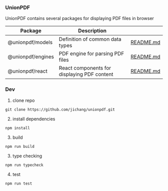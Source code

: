 ### UnionPDF

UnionPDF contains several packages for displaying PDF files in browser

| Package           | Description                                 |                                           |
| ----------------- | ------------------------------------------- | ----------------------------------------- |
| @unionpdf/models  | Definition of common data types             | [README.md](./packages/models/README.md)  |
| @unionpdf/engines | PDF engine for parsing PDF files            | [README.md](./packages/engines/README.md) |
| @unionpdf/react   | React components for displaying PDF content | [README.md](./packages/react/README.md)   |

### Dev

1. clone repo

```
git clone https://github.com/jichang/unionpdf.git
```

2. install dependencies

```
npm install
```

3. build

```
npm run build
```

3. type checking

```
npm run typecheck
```

4. test

```
npm run test
```
